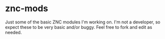 # znc-mods
Just some of the basic ZNC modules I'm working on. I'm not a developer, so expect these to be very basic and/or buggy. Feel free to fork and edit as needed.
